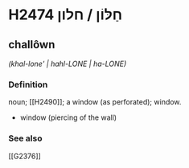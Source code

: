 # H2474 חַלּוֹן / חלון

## challôwn

_(khal-lone' | hahl-LONE | ha-LONE)_

### Definition

noun; [[H2490]]; a window (as perforated); window.

- window (piercing of the wall)
### See also

[[G2376]]

